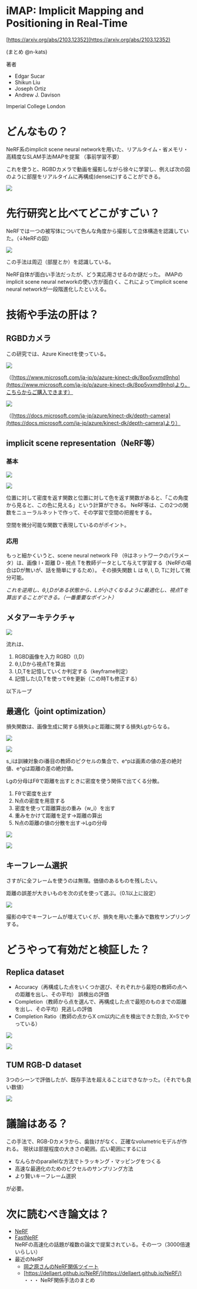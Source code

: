 # iMAP: Implicit Mapping and Positioning in Real-Time
[https://arxiv.org/abs/2103.12352](https://arxiv.org/abs/2103.12352)

(まとめ @n-kats)

著者
* Edgar Sucar
* Shikun Liu
* Joseph Ortiz
* Andrew J. Davison

Imperial College London

# どんなもの？
NeRF系のimplicit scene neural networkを用いた、リアルタイム・省メモリ・高精度なSLAM手法iMAPを提案
（事前学習不要）

これを使うと、RGBDカメラで動画を撮影しながら徐々に学習し、例えば次の図のように部屋をリアルタイムに再構成(denseに)することができる。

![](i_map_2103.12352/sample.png)

# 先行研究と比べてどこがすごい？

NeRFでは一つの被写体について色んな角度から撮影して立体構造を認識していた。（↓NeRFの図）

![](i_map_2103.12352/nerf.png)

この手法は周辺（部屋とか）を認識している。

NeRF自体が面白い手法だったが、どう実応用させるのか謎だった。
iMAPのimplicit scene neural networkの使い方が面白く、これによってimplicit scene neural networkが一段階進化したといえる。

# 技術や手法の肝は？
## RGBDカメラ
この研究では、Azure Kinectを使っている。

![](i_map_2103.12352/kinect.png)

（[https://www.microsoft.com/ja-jp/p/azure-kinect-dk/8pp5vxmd9nhq](https://www.microsoft.com/ja-jp/p/azure-kinect-dk/8pp5vxmd9nhq)より。こちらからご購入できます）

![](i_map_2103.12352/kinect_depth.png)

（[https://docs.microsoft.com/ja-jp/azure/kinect-dk/depth-camera](https://docs.microsoft.com/ja-jp/azure/kinect-dk/depth-camera)より）

## implicit scene representation（NeRF等）
### 基本
![](i_map_2103.12352/nerf.png)

![](i_map_2103.12352/nerf_algo.png)

位置に対して密度を返す関数と位置に対して色を返す関数があると、「この角度から見ると、この色に見える」という計算ができる。
NeRF等は、この2つの関数をニューラルネットで作って、その学習で空間の把握をする。

空間を微分可能な関数で表現しているのがポイント。

### 応用
もっと細かくいうと、scene neural network Fθ （θはネットワークのパラメータ）は、画像 I・距離 D・視点 Tを教師データとして与えて学習する（NeRFの場合はDが無いが、話を簡単にするため）。
その損失関数 L は θ, I, D, Tに対して微分可能。

*これを逆用し、θ,I,Dがある状態から、Lが小さくなるように最適化し、視点Tを算出することができる。（一番重要なポイント）*

## メタアーキテクチャ
![](i_map_2103.12352/meta.png)

流れは、
1. RGBD画像を入力 RGBD（I,D）
2. θ,I,Dから視点Tを算出
3. I,D,Tを記憶していくか判定する（keyframe判定）
4. 記憶したI,D,Tを使ってθを更新（この時Tも修正する）

以下ループ

## 最適化（joint optimization）
損失関数は、画像生成に関する損失Lpと距離に関する損失Lgからなる。

![](i_map_2103.12352/lp.png)

![](i_map_2103.12352/lg.png)

s_iは訓練対象のi番目の教師のピクセルの集合で、e^pは画素の値の差の絶対値、e^gは距離の差の絶対値。

Lgの分母はFθで距離を出すときに密度を使う関係で出てくる分散。

1. Fθで密度を出す
2. N点の密度を用意する
3. 密度を使って距離算出の重み（w_i）を出す
4. 重みをかけて距離を足す→距離の算出
5. N点の距離の値の分散を出す→Lgの分母

![](i_map_2103.12352/d_hat.png)

![](i_map_2103.12352/d_hat_var.png)


## キーフレーム選択
さすがに全フレームを使うのは無理。価値のあるものを残したい。

距離の誤差が大きいものを次の式を使って選ぶ。（0.1以上に設定）

![](i_map_2103.12352/proportion.png)

撮影の中でキーフレームが増えていくが、損失を用いた重みで数枚サンプリングする。

# どうやって有効だと検証した？
## Replica dataset
* Accuracy（再構成した点をいくつか選び、それぞれから最短の教師の点への距離を出し、その平均） 誤検出の評価
* Completion（教師から点を選んで、再構成した点で最短のものまでの距離を出し、その平均）見逃しの評価
* Completion Ratio（教師の点からX cm以内に点を検出できた割合, X=5でやっている）

![](i_map_2103.12352/score.png)

![](i_map_2103.12352/result.png)


## TUM RGB-D dataset
3つのシーンで評価したが、既存手法を超えることはできなかった。（それでも良い数値）

![](i_map_2103.12352/score2.png)

# 議論はある？
この手法で、RGB-Dカメラから、歯抜けがなく、正確なvolumetricモデルが作れる。
現状は部屋程度の大きさの範囲。広い範囲にするには
* なんらかのparallelな方法でトラッキング・マッピングをつくる
* 高速な最適化のためのピクセルのサンプリング方法
* より賢いキーフレーム選択

が必要。

# 次に読むべき論文は？
* [NeRF](https://arxiv.org/abs/2003.08934)
* [FastNeRF](https://arxiv.org/abs/2103.10380)  
  NeRFの高速化の話題が複数の論文で提案されている。その一つ（3000倍速いらしい）
* 最近のNeRF  
  * [岡之原さんのNeRF関係ツイート](https://twitter.com/search?q=NeRF%20(from%3Ahillbig)&src=typed_query)
  * [https://dellaert.github.io/NeRF/](https://dellaert.github.io/NeRF/) ・・・ NeRF関係手法のまとめ
